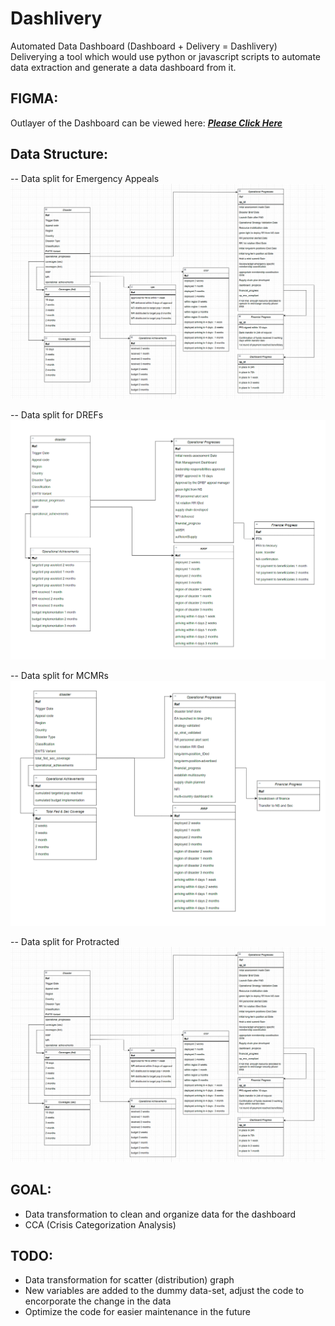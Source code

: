 # Dashlivery
Automated Data Dashboard (Dashboard + Delivery = Dashlivery)
Deliverying a tool which would use python or javascript scripts to automate data extraction and generate a data dashboard from it.


## FIGMA:
Outlayer of the Dashboard can be viewed here: [***Please Click Here***](https://www.figma.com/design/IYCVCehSJmFhVo7hyTwmpa/Untitled?node-id=0-1&t=JknX7rxZmUorBYRm-1)


## Data Structure:
-- Data split for Emergency Appeals
![Data Split and Structure for Emergency Appeals](imgs/dashboard_data_struct_phase_1.png)

-- Data split for DREFs
![Data Split and Structure for Emergency Appeals](imgs/dashboard_data_struct_dref.png)

-- Data split for MCMRs
![Data Split and Structure for Emergency Appeals](imgs/dashboard_data_mcmr.png)

-- Data split for Protracted
![Data Split and Structure for Emergency Appeals](imgs/dashboard_data_struct_phase_1.png)


## GOAL:
- Data transformation to clean and organize data for the dashboard
- CCA (Crisis Categorization Analysis)

 
 ## TODO:
 - Data transformation for scatter (distribution) graph
 - New variables are added to the dummy data-set, adjust the code to encorporate the change in the data
 - Optimize the code for easier maintenance in the future